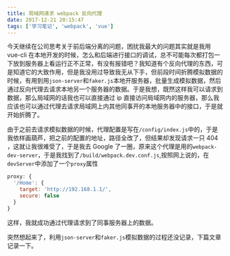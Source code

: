 ```yaml
---
title: 局域网请求 webpack 反向代理
date: 2017-12-21 20:15:47
tags: ['学习笔记', 'webpack', 'vue']
---
```

今天继续在公司思考关于前后端分离的问题，困扰我最大的问题其实就是我用 vue-cli 在本地开发的时候，怎么和后端进行接口的调试，总不可能每次都打包一下放到服务器上看运行正不正常，有没有报错吧？我知道有个反向代理的东西，可是知道它的大致作用，但是我没用过导致我无从下手，但前段时间折腾模拟数据的时候，有用到用`json-server`和`faker.js`本地开服务器，批量生成模拟数据，然后通过反向代理去请求本地另一个服务器的数据。于是我想，既然这样我可以请求到数据，那么局域网的话我也可以直接通过 ip 直接访问局域网内的服务器，那么我应该也可以通过代理去请求局域网上内其他同事开的本地服务器中的接口，于是就开始折腾了。
<!--more-->
由于之前去请求模拟数据的时候，代理配置是写在`/config/index.js`中的，于是我依样画葫芦，把之前的配置的地址，路径全改了，但结果却发现请求一只 404 ，这就让我很难受了，于是我去 Google 了一圈，原来这个代理是用的`webpack-dev-server`，于是我找到了`/build/webpack.dev.conf.js`,按照网上说的，在`devServer`中添加了一个`proxy`属性
```javascript
proxy: {
  '/Home': {
    target: 'http://192.168.1.1/',
    secure: false
  }
}
```
这样，我就成功通过代理请求到了同事服务器上的数据。

突然想起来了，利用`json-server`和`faker.js`模拟数据的过程还没记录，下篇文章记录一下。
